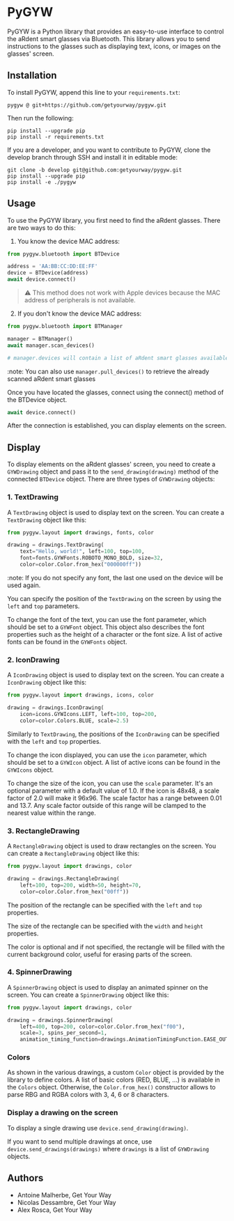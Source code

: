 # PyGYW

PyGYW is a Python library that provides an easy-to-use interface to control the aRdent smart glasses via Bluetooth. This library allows you to send instructions to the glasses such as displaying text, icons, or images on the glasses' screen.

## Installation

To install PyGYW, append this line to your `requirements.txt`:

`pygyw @ git+https://github.com/getyourway/pygyw.git`

Then run the following:

```shell
pip install --upgrade pip
pip install -r requirements.txt
```

If you are a developer, and you want to contribute to PyGYW, clone the develop branch through SSH and install it in editable mode:

```shell
git clone -b develop git@github.com:getyourway/pygyw.git
pip install --upgrade pip
pip install -e ./pygyw
```

## Usage

To use the PyGYW library, you first need to find the aRdent glasses. There are two ways to do this:

1. You know the device MAC address:

```python
from pygyw.bluetooth import BTDevice

address = 'AA:BB:CC:DD:EE:FF'
device = BTDevice(address)
await device.connect()
```

> :warning: This method does not work with Apple devices because the MAC address of peripherals is not available.

2. If you don't know the device MAC address:

```python
from pygyw.bluetooth import BTManager

manager = BTManager()
await manager.scan_devices()

# manager.devices will contain a list of aRdent smart glasses available in the surrounding 
```

:note: You can also use `manager.pull_devices()` to retrieve the already scanned aRdent smart glasses

Once you have located the glasses, connect using the connect() method of the BTDevice object.

```python
await device.connect()
```

After the connection is established, you can display elements on the screen.

## Display

To display elements on the aRdent glasses' screen, you need to create a `GYWDrawing` object and pass it to the `send_drawing(drawing)` method of the connected `BTDevice` object. There are three types of `GYWDrawing` objects:

### 1. TextDrawing

A `TextDrawing` object is used to display text on the screen. You can create a `TextDrawing` object like this:

```python
from pygyw.layout import drawings, fonts, color

drawing = drawings.TextDrawing(
    text="Hello, world!", left=100, top=100,
    font=fonts.GYWFonts.ROBOTO_MONO_BOLD, size=32,
    color=color.Color.from_hex("000000ff"))
```

:note: If you do not specify any font, the last one used on the device will be used again.

You can specify the position of the `TextDrawing` on the screen by using the `left` and `top` parameters.

To change the font of the text, you can use the font parameter, which should be set to a `GYWFont` object. This object also describes the font properties such as the height of a character or the font size. A list of active fonts can be found in the `GYWFonts` object.

### 2. IconDrawing

A `IconDrawing` object is used to display text on the screen. You can create a `IconDrawing` object like this:

```python
from pygyw.layout import drawings, icons, color

drawing = drawings.IconDrawing(
    icon=icons.GYWIcons.LEFT, left=100, top=200,
    color=color.Colors.BLUE, scale=2.5)
```

Similarly to `TextDrawing`, the positions of the `IconDrawing` can be specified with the `left` and `top` properties.

To change the icon displayed, you can use the `icon` parameter, which should be set to a `GYWIcon` object. A list of active icons can be found in the `GYWIcons` object.

To change the size of the icon, you can use the `scale` parameter. It's an optional parameter with a default value of 1.0. If the icon is 48x48, a scale factor of 2.0 will make it 96x96. The scale factor has a range between 0.01 and 13.7. Any scale factor outside of this range will be clamped to the nearest value within the range.

### 3. RectangleDrawing

A `RectangleDrawing` object is used to draw rectangles on the screen. You can create a `RectangleDrawing` object like this:

```python
from pygyw.layout import drawings, color

drawing = drawings.RectangleDrawing(
    left=100, top=200, width=50, height=70,
    color=color.Color.from_hex("00ff"))
```

The position of the rectangle can be specified with the `left` and `top` properties.

The size of the rectangle can be specified with the `width` and `height` properties.

The color is optional and if not specified, the rectangle will be filled with the current background color, useful for erasing parts of the screen.

### 4. SpinnerDrawing

A `SpinnerDrawing` object is used to display an animated spinner on the screen. You can create a `SpinnerDrawing` object like this:

```python
from pygyw.layout import drawings, color

drawing = drawings.SpinnerDrawing(
    left=400, top=200, color=color.Color.from_hex("f00"),
    scale=3, spins_per_second=1,
    animation_timing_function=drawings.AnimationTimingFunction.EASE_OUT)
```

### Colors

As shown in the various drawings, a custom `Color` object is provided by the library to define colors. A list of basic colors (RED, BLUE, ...) is available in the `Colors` object. Otherwise, the `Color.from_hex()` constructor allows to parse RBG and RGBA colors with 3, 4, 6 or 8 characters.

### Display a drawing on the screen

To display a single drawing use `device.send_drawing(drawing)`.

If you want to send multiple drawings at once, use `device.send_drawings(drawings)` where `drawings` is a list of `GYWDrawing` objects.

## Authors
 - Antoine Malherbe, Get Your Way
 - Nicolas Dessambre, Get Your Way
 - Alex Rosca, Get Your Way
